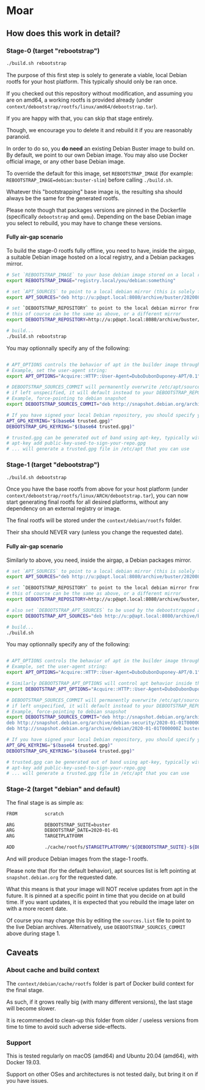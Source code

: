 # Moar

## How does this work in detail?

### Stage-0 (target "rebootstrap")

```bash
./build.sh rebootstrap
```

The purpose of this first step is solely to generate a viable, local Debian rootfs for your host platform.
This typically should only be ran once.

If you checked out this repository without modification, and assuming you are on amd64, a working rootfs is provided already (under `context/debootstrap/rootfs/linux/amd64/debootstrap.tar`).

If you are happy with that, you can skip that stage entirely.

Though, we encourage you to delete it and rebuild it if you are reasonably paranoid.

In order to do so, you **do need** an existing Debian Buster image to build on.
By default, we point to our own Debian image.
You may also use Docker official image, or any other base Debian image.

To override the default for this image, set `REBOOTSTRAP_IMAGE` (for example: `REBOOTSTRAP_IMAGE=debian:buster-slim`) before calling `./build.sh`.

Whatever this "bootstrapping" base image is, the resulting sha should always be the same for the generated rootfs.

Please note though that packages versions are pinned in the Dockerfile (specifically `debootstrap` and `qemu`).
Depending on the base Debian image you select to rebuild, you may have to change these versions.

#### Fully air-gap scenario

To build the stage-0 rootfs fully offline, you need to have, inside the airgap, a suitable Debian image hosted on a local registry, and a Debian packages mirror.

```bash
# Set `REBOOTSTRAP_IMAGE` to your base debian image stored on a local registry
export REBOOTSTRAP_IMAGE="registry.local/you/debian:something"

# set `APT_SOURCES` to point to a local debian mirror (this is solely for the purpose of pulling in the debootstrap package in the builder image)
export APT_SOURCES="deb http://u:p@apt.local:8080/archive/buster/20200811T000000Z/ buster main"`

# set `DEBOOTSTRAP_REPOSITORY` to point to the local debian mirror from which you want to debootstrap
# this of course can be the same as above, or a different mirror
export DEBOOTSTRAP_REPOSITORY=http://u:p@apt.local:8080/archive/buster/20200811T000000Z/`

# build...
./build.sh rebootstrap
```

You may optionnally specify any of the following:

```bash

# APT_OPTIONS controls the behavior of apt in the builder image through space separated options, for further custom setups (ignoring expiracy, using a proxy, etc)
# Example, set the user-agent string:
export APT_OPTIONS="Acquire::HTTP::User-Agent=DuboDubonDuponey-APT/0.1"

# DEBOOTSTRAP_SOURCES_COMMIT will permanently overwrite /etc/apt/sources.list inside the rootfs
# if left unspecified, it will default instead to your DEBOOTSTRAP_REPOSITORY from above, which may be a problem for consumers of your image if they do not have access to your local mirror
# Example, force-pointing to debian snapshot
export DEBOOTSTRAP_SOURCES_COMMIT="deb http://snapshot.debian.org/archive/debian/2020-01-01T000000Z buster main"

# If you have signed your local Debian repository, you should specify your key for apt and debootstrap to trust it
APT_GPG_KEYRING="$(base64 trusted.gpg)"
DEBOOTSTRAP_GPG_KEYRING="$(base64 trusted.gpg)"

# trusted.gpg can be generated out of band using apt-key, typically with something like
# apt-key add public-key-used-to-sign-your-repo.gpg
# ... will generate a trusted.gpg file in /etc/apt that you can use
```

### Stage-1 (target "debootstrap")

```bash
./build.sh debootstrap
```

Once you have the base rootfs from above for your host platform (under `context/debootstrap/rootfs/linux/ARCH/debootstrap.tar`),
you can now start generating final rootfs for all desired platforms, without any dependency on an external registry or image.

The final rootfs will be stored under the `context/debian/rootfs` folder.

Their sha should NEVER vary (unless you change the requested date).

#### Fully air-gap scenario

Similarly to above, you need, inside the airgap, a Debian packages mirror.

```bash
# set `APT_SOURCES` to point to a local debian mirror (this is solely for the purpose of pulling in the debootstrap and qemu packages in the builder image)
export APT_SOURCES="deb http://u:p@apt.local:8080/archive/buster/20200811T000000Z/ buster main"`

# set `DEBOOTSTRAP_REPOSITORY` to point to the local debian mirror from which you want to debootstrap
# this of course can be the same as above, or a different mirror
export DEBOOTSTRAP_REPOSITORY=http://u:p@apt.local:8080/archive/buster/20200811T000000Z/`

# also set `DEBOOTSTRAP_APT_SOURCES` to be used by the debootstrapped apt (for update and upgrade)
export DEBOOTSTRAP_APT_SOURCES="deb http://u:p@apt.local:8080/archive/buster/20200811T000000Z/ buster main"`

# build...
./build.sh
```

You may optionnally specify any of the following:

```bash

# APT_OPTIONS controls the behavior of apt in the builder image through space separated options, for further custom setups (ignoring expiracy, using a proxy, etc)
# Example, set the user-agent string:
export APT_OPTIONS="Acquire::HTTP::User-Agent=DuboDubonDuponey-APT/0.1"

# Similarly DEBOOTSTRAP_APT_OPTIONS will control apt behavior inside the chroots
export DEBOOTSTRAP_APT_OPTIONS="Acquire::HTTP::User-Agent=DuboDubonDuponey-DEBOOT/0.1"

# DEBOOTSTRAP_SOURCES_COMMIT will permanently overwrite /etc/apt/sources.list inside the final rootfs
# if left unspecified, it will default instead to your DEBOOTSTRAP_REPOSITORY from above, which may be a problem for consumers of your image if they do not have access to your local mirror
# Example, force-pointing to debian snapshot
export DEBOOTSTRAP_SOURCES_COMMIT="deb http://snapshot.debian.org/archive/debian/2020-01-01T000000Z buster main
deb http://snapshot.debian.org/archive/debian-security/2020-01-01T000000Z buster/updates main
deb http://snapshot.debian.org/archive/debian/2020-01-01T000000Z buster-updates main"

# If you have signed your local Debian repository, you should specify your key for apt and debootstrap to trust it
APT_GPG_KEYRING="$(base64 trusted.gpg)"
DEBOOTSTRAP_GPG_KEYRING="$(base64 trusted.gpg)"

# trusted.gpg can be generated out of band using apt-key, typically with something like
# apt-key add public-key-used-to-sign-your-repo.gpg
# ... will generate a trusted.gpg file in /etc/apt that you can use
```


### Stage-2 (target "debian" and default)

The final stage is as simple as:

```bash
FROM          scratch                                                                                                   AS debian

ARG           DEBOOTSTRAP_SUITE=buster
ARG           DEBOOTSTRAP_DATE=2020-01-01
ARG           TARGETPLATFORM

ADD           ./cache/rootfs/$TARGETPLATFORM/"${DEBOOTSTRAP_SUITE}-${DEBOOTSTRAP_DATE}".tar /
```

And will produce Debian images from the stage-1 rootfs.

Please note that (for the default behavior), apt sources list is left pointing at `snapshot.debian.org` for the requested date.

What this means is that your image will NOT receive updates from apt in the future.
It is pinned at a specific point in time that you decide on at build time.
If you want updates, it is expected that you rebuild the image later on with a more recent date.

Of course you may change this by editing the `sources.list` file to point to the live Debian archives.
Alternatively, use `DEBOOTSTRAP_SOURCES_COMMIT` above during stage 1.

## Caveats

### About cache and build context

The `context/debian/cache/rootfs` folder is part of Docker build context for the final stage.

As such, if it grows really big (with many different versions), the last stage will become slower.

It is recommended to clean-up this folder from older / useless versions from time to time to avoid such adverse side-effects.

### Support

This is tested regularly on macOS (amd64) and Ubuntu 20.04 (amd64), with Docker 19.03.

Support on other OSes and architectures is not tested daily, but bring it on if you have issues.
